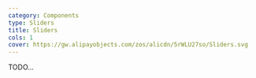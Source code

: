 ```yaml
---
category: Components
type: Sliders
title: Sliders
cols: 1
cover: https://gw.alipayobjects.com/zos/alicdn/5rWLU27so/Sliders.svg
---
```


TODO...